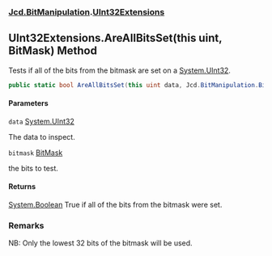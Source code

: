 ### [Jcd.BitManipulation](Jcd.BitManipulation.md 'Jcd.BitManipulation').[UInt32Extensions](Jcd.BitManipulation.UInt32Extensions.md 'Jcd.BitManipulation.UInt32Extensions')

## UInt32Extensions.AreAllBitsSet(this uint, BitMask) Method

Tests if all of the bits from the bitmask are set on
a [System.UInt32](https://docs.microsoft.com/en-us/dotnet/api/System.UInt32 'System.UInt32').

```csharp
public static bool AreAllBitsSet(this uint data, Jcd.BitManipulation.BitMask bitmask);
```
#### Parameters

<a name='Jcd.BitManipulation.UInt32Extensions.AreAllBitsSet(thisuint,Jcd.BitManipulation.BitMask).data'></a>

`data` [System.UInt32](https://docs.microsoft.com/en-us/dotnet/api/System.UInt32 'System.UInt32')

The data to inspect.

<a name='Jcd.BitManipulation.UInt32Extensions.AreAllBitsSet(thisuint,Jcd.BitManipulation.BitMask).bitmask'></a>

`bitmask` [BitMask](Jcd.BitManipulation.BitMask.md 'Jcd.BitManipulation.BitMask')

the bits to test.

#### Returns

[System.Boolean](https://docs.microsoft.com/en-us/dotnet/api/System.Boolean 'System.Boolean')
True if all of the bits from the bitmask were set.

### Remarks
NB: Only the lowest 32 bits of the bitmask will be used.